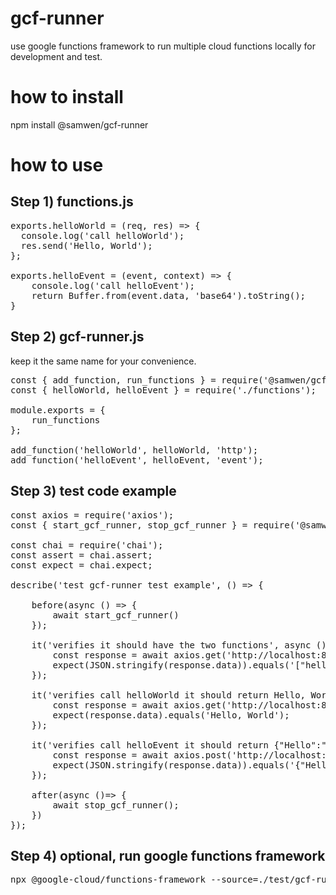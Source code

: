 # gcf-runner

use google functions framework to run multiple cloud functions locally for development and test.

# how to install

npm install @samwen/gcf-runner

# how to use

## Step 1) functions.js 
<pre>
exports.helloWorld = (req, res) => {
  console.log('call helloWorld');
  res.send('Hello, World');
};

exports.helloEvent = (event, context) => {
    console.log('call helloEvent');
    return Buffer.from(event.data, 'base64').toString();
}
</pre>

## Step 2) gcf-runner.js
keep it the same name for your convenience.
<pre>
const { add_function, run_functions } = require('@samwen/gcf-runner');
const { helloWorld, helloEvent } = require('./functions');

module.exports = {
    run_functions
};

add_function('helloWorld', helloWorld, 'http');
add_function('helloEvent', helloEvent, 'event');
</pre>

## Step 3) test code example
<pre>
const axios = require('axios');
const { start_gcf_runner, stop_gcf_runner } = require('@samwen/gcf-runner');

const chai = require('chai');
const assert = chai.assert;
const expect = chai.expect;

describe('test gcf-runner test example', () => {

    before(async () => {
        await start_gcf_runner()
    });

    it('verifies it should have the two functions', async () => {
        const response = await axios.get('http://localhost:8080');
        expect(JSON.stringify(response.data)).equals('["helloWorld","helloEvent"]');
    });

    it('verifies call helloWorld it should return Hello, World', async () => {
        const response = await axios.get('http://localhost:8080/helloWorld');
        expect(response.data).equals('Hello, World');
    });

    it('verifies call helloEvent it should return {"Hello":"Event"}', async () => {
        const response = await axios.post('http://localhost:8080/helloEvent', {Hello: 'Event'});
        expect(JSON.stringify(response.data)).equals('{"Hello":"Event"}');
    });

    after(async ()=> {
        await stop_gcf_runner();
    })
});
</pre>

## Step 4) optional, run google functions framework
<pre>
npx @google-cloud/functions-framework --source=./test/gcf-runner.js --target=run_functions
</pre>